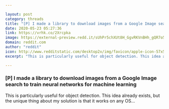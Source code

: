 ```yaml
---

layout: post
category: threads
title: "[P] I made a library to download images from a Google Image search to train neural networks for machine learning"
date: 2020-05-23 05:27:36
link: https://vrhk.co/2Xrcpka
image: https://external-preview.redd.it/sUhPr5chXUt8H_GgvRKVnBHh_gQR7o567AhahtitHjg.jpg?width=200&height=104.712041885&auto=webp&crop=200:104.712041885,smart&s=8d7888ebd4a744bcfa6e2a9eb927fb74e95e4810
domain: reddit.com
author: "reddit"
icon: http://www.redditstatic.com/desktop2x/img/favicon/apple-icon-57x57.png
excerpt: "This is particularly useful for object detection. This idea already exists, but the unique thing about my solution is that it works on any OS..."

---
```


### [P] I made a library to download images from a Google Image search to train neural networks for machine learning

This is particularly useful for object detection. This idea already exists, but the unique thing about my solution is that it works on any OS...